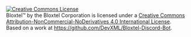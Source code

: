 





















<a rel="license" href="http://creativecommons.org/licenses/by-nc-nd/2.0/"><img alt="Creative Commons License" style="border-width:0" src="https://i.creativecommons.org/l/by-nc-nd/4.0/88x31.png" /></a><br /><span xmlns:dct="http://purl.org/dc/terms/" href="http://purl.org/dc/dcmitype/InteractiveResource" property="dct:title" rel="dct:type">Bloxtel™</span> by <span xmlns:cc="http://creativecommons.org/ns#" property="cc:attributionName">the Bloxtel Corporation</span> is licensed under a <a rel="license" href="http://creativecommons.org/licenses/by-nc-nd/4.0/">Creative Commons Attribution-NonCommercial-NoDerivatives 4.0 International License</a>.<br />Based on a work at <a xmlns:dct="http://purl.org/dc/terms/" href="https://github.com/DevXML/Bloxtel-Discord-Bot" rel="dct:source">https://github.com/DevXML/Bloxtel-Discord-Bot</a>.


